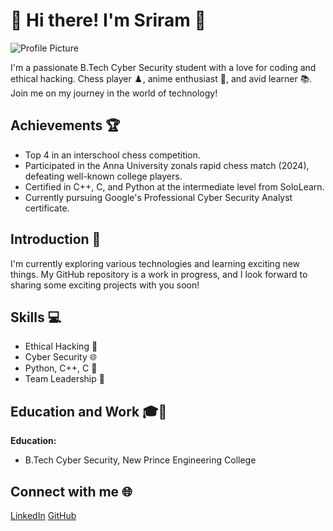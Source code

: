 
# 👋 Hi there! I'm Sriram 🚀

![Profile Picture](https://i.imgur.com/GJbusYl.jpg)

I'm a passionate B.Tech Cyber Security student with a love for coding and ethical hacking. Chess player ♟️, anime enthusiast 🌸, and avid learner 📚. Join me on my journey in the world of technology!

## Achievements 🏆

- Top 4 in an interschool chess competition.
- Participated in the Anna University zonals rapid chess match (2024), defeating well-known college players.
- Certified in C++, C, and Python at the intermediate level from SoloLearn.
- Currently pursuing Google's Professional Cyber Security Analyst certificate.

## Introduction 💬

I'm currently exploring various technologies and learning exciting new things. My GitHub repository is a work in progress, and I look forward to sharing some exciting projects with you soon!

## Skills 💻

- Ethical Hacking 🔐
- Cyber Security 🌐
- Python, C++, C 🚀
- Team Leadership 👥

## Education and Work 🎓💼

**Education:**
- B.Tech Cyber Security, New Prince Engineering College

## Connect with me 🌐

[LinkedIn](https://www.linkedin.com/in/sri-ram-8413542a2/)
[GitHub](https://github.com/TheRamisNotTaken)

